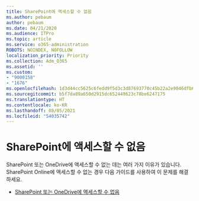 ```yaml
---
title: SharePoint에 액세스할 수 없음
ms.author: pebaum
author: pebaum
ms.date: 04/21/2020
ms.audience: ITPro
ms.topic: article
ms.service: o365-administration
ROBOTS: NOINDEX, NOFOLLOW
localization_priority: Priority
ms.collection: Adm_O365
ms.assetid: ''
ms.custom:
- "9000158"
- "1676"
ms.openlocfilehash: 1d3d44cc5625c6fedd9f5d3c3d87693770c45b22a2e9046dfb60d0bda056f065
ms.sourcegitcommit: b5f7da89a650d2915dc652449623c78be6247175
ms.translationtype: HT
ms.contentlocale: ko-KR
ms.lasthandoff: 08/05/2021
ms.locfileid: "54035742"
---
```

# <a name="cannot-access-sharepoint"></a>SharePoint에 액세스할 수 없음

SharePoint 또는 OneDrive에 액세스할 수 없는 데는 여러 가지 이유가 있습니다. SharePoint Online에 액세스할 수 없는 경우 다음 가이드를 사용하여 이 문제를 해결하세요.

- [SharePoint 또는 OneDrive에 액세스할 수 없음](https://docs.microsoft.com/sharepoint/troubleshoot/sharing-and-permissions/sharepoint-online-inaccessible)
